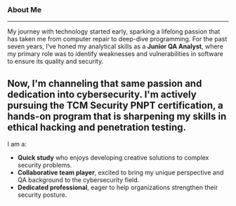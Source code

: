 ### About Me
----
My journey with technology started early, sparking a lifelong passion that has taken me from computer repair to deep-dive programming. For the past seven years, I’ve honed my analytical skills as a **Junior QA Analyst**, where my primary role was to identify weaknesses and vulnerabilities in software to ensure its quality and security.

Now, I'm channeling that same passion and dedication into **cybersecurity**. I'm actively pursuing the **TCM Security PNPT certification**, a hands-on program that is sharpening my skills in ethical hacking and penetration testing.
----
I am a:
* **Quick study** who enjoys developing creative solutions to complex security problems.
* **Collaborative team player**, excited to bring my unique perspective and QA background to the cybersecurity field.
* **Dedicated professional**, eager to help organizations strengthen their security posture.
